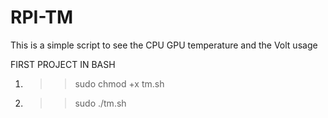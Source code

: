 # RPI-TM
This is a simple script to see the CPU GPU temperature and the Volt usage

FIRST PROJECT IN BASH

1. >>  sudo chmod +x tm.sh
2. >>  sudo ./tm.sh
